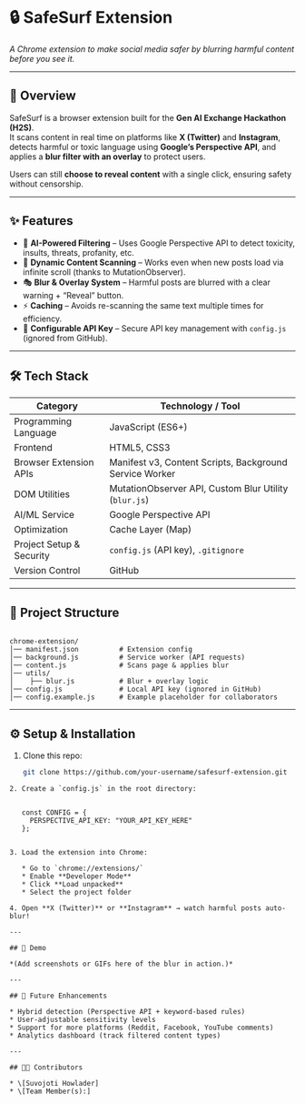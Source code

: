 # 🔒 SafeSurf Extension  
*A Chrome extension to make social media safer by blurring harmful content before you see it.*  

---

## 🚀 Overview  
SafeSurf is a browser extension built for the **Gen AI Exchange Hackathon (H2S)**.  
It scans content in real time on platforms like **X (Twitter)** and **Instagram**, detects harmful or toxic language using **Google’s Perspective API**, and applies a **blur filter with an overlay** to protect users.  

Users can still **choose to reveal content** with a single click, ensuring safety without censorship.  

---

## ✨ Features  
- 🧠 **AI-Powered Filtering** – Uses Google Perspective API to detect toxicity, insults, threats, profanity, etc.  
- 👀 **Dynamic Content Scanning** – Works even when new posts load via infinite scroll (thanks to MutationObserver).  
- 🎭 **Blur & Overlay System** – Harmful posts are blurred with a clear warning + “Reveal” button.  
- ⚡ **Caching** – Avoids re-scanning the same text multiple times for efficiency.  
- 🔐 **Configurable API Key** – Secure API key management with `config.js` (ignored from GitHub).  

---

## 🛠️ Tech Stack  

| **Category**            | **Technology / Tool** |
|--------------------------|------------------------|
| Programming Language     | JavaScript (ES6+) |
| Frontend                 | HTML5, CSS3 |
| Browser Extension APIs   | Manifest v3, Content Scripts, Background Service Worker |
| DOM Utilities            | MutationObserver API, Custom Blur Utility (`blur.js`) |
| AI/ML Service            | Google Perspective API |
| Optimization             | Cache Layer (Map) |
| Project Setup & Security | `config.js` (API key), `.gitignore` |
| Version Control          | GitHub |

---

## 📂 Project Structure  

```

chrome-extension/
│── manifest.json          # Extension config
│── background.js          # Service worker (API requests)
│── content.js             # Scans page & applies blur
│── utils/
│    ├── blur.js           # Blur + overlay logic
│── config.js              # Local API key (ignored in GitHub)
│── config.example.js      # Example placeholder for collaborators

````

---

## ⚙️ Setup & Installation  

1. Clone this repo:  
   ```bash
   git clone https://github.com/your-username/safesurf-extension.git
```
2. Create a `config.js` in the root directory:

   
   const CONFIG = {
     PERSPECTIVE_API_KEY: "YOUR_API_KEY_HERE"
   };
   

3. Load the extension into Chrome:

   * Go to `chrome://extensions/`
   * Enable **Developer Mode**
   * Click **Load unpacked**
   * Select the project folder

4. Open **X (Twitter)** or **Instagram** → watch harmful posts auto-blur!

---

## 📸 Demo

*(Add screenshots or GIFs here of the blur in action.)*

---

## 🔮 Future Enhancements

* Hybrid detection (Perspective API + keyword-based rules)
* User-adjustable sensitivity levels
* Support for more platforms (Reddit, Facebook, YouTube comments)
* Analytics dashboard (track filtered content types)

---

## 🧑‍💻 Contributors

* \[Suvojoti Howlader]
* \[Team Member(s):]

